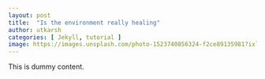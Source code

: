 ```yaml
---
layout: post
title:  "Is the environment really healing"
author: utkarsh
categories: [ Jekyll, tutorial ]
image: https://images.unsplash.com/photo-1523740856324-f2ce89135981?ixlib=rb-1.2.1&auto=format&fit=crop&w=798&q=80
---
```

This is dummy content. 

